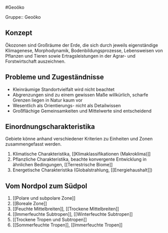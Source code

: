 #Geoöko 

Gruppe:: Geoöko

## Konzept

Ökozonen sind Großräume der Erde, die sich durch jeweils eigenständige Klimagenese, Morphodynamik, Bodenbildungsprozesse, Lebensweisen von Pflanzen und Tieren sowie Ertragsleistungen in der Agrar- und Forstwirtschaft auszeichnen.

## Probleme und Zugeständnisse

- Kleinräumige Standortvielfalt wird nicht beachtet
- Abgrenzungen sind zu einem gewissen Maße willkürlich, scharfe Grenzen liegen in Natur kaum vor
- Wesentlich als Orientierungs- nicht als Detailwissen
- Großflächige Gemeinsamkeiten und Mittelwerte sind entscheidend

## Einordnungscharakteristika

Gebiete könne anhand verschiedener Kriterien zu Einheiten und Zonen zusammengefasst werden.

1. Klimatische Charakteristika, [[Klimaklassifikationen (Makroklima)]]
2. Pflanzliche Charakteristika, beachte konvergente Entwicklung in ähnlichen Bedingungen, [[Terrestrische Biome]]
3. Energetische Charakteristika (Globalstrahlung, [[Energiehaushalt]])

## Vom Nordpol zum Südpol

1. [[Polare und subpolare Zone]]
2. [[Boreale Zone]]
3. [[Feuchte Mittelbreiten]], [[Trockene Mittelbreiten]]
4. [[Immerfeuchte Subtropen]], [[Winterfeuchte Subtropen]]
5. [[Trockene Tropen und Subtropen]]
6. [[Sommerfeuchte Tropen]], [[Immerfeuchte Tropen]]